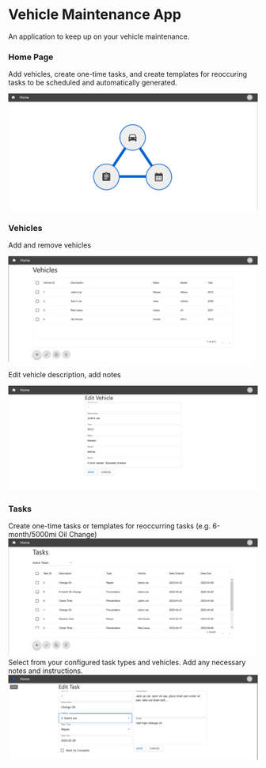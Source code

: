 # Vehicle Maintenance App

An application to keep up on your vehicle maintenance. 

### Home Page
Add vehicles, create one-time tasks, and create templates for reoccuring tasks to be scheduled and automatically generated. 

![home.png](frontend/public/Preview/home.png?raw=true)

### Vehicles

Add and remove vehicles

![home.png](frontend/public/Preview/vehicles.png?raw=true)

Edit vehicle description, add notes

![home.png](frontend/public/Preview/edit_vehicle.png?raw=true)

### Tasks

Create one-time tasks or templates for reoccurring tasks (e.g. 6-month/5000mi Oil Change)
![home.png](frontend/public/Preview/tasks.png?raw=true)
Select from your configured task types and vehicles. Add any necessary notes and instructions. 
![home.png](frontend/public/Preview/edit_task.png?raw=true)
